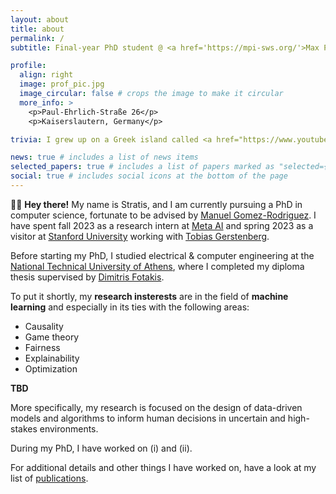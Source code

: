 ```yaml
---
layout: about
title: about
permalink: /
subtitle: Final-year PhD student @ <a href='https://mpi-sws.org/'>Max Planck Institute for Software Systems</a>

profile:
  align: right
  image: prof_pic.jpg
  image_circular: false # crops the image to make it circular
  more_info: >
    <p>Paul-Ehrlich-Straße 26</p>
    <p>Kaiserslautern, Germany</p>

trivia: I grew up on a Greek island called <a href="https://www.youtube.com/watch?v=BY2RUJdH2Is">Lesvos</a>. My name is pronounced as s-t-r-aa-t-EE-s.

news: true # includes a list of news items
selected_papers: true # includes a list of papers marked as "selected={true}"
social: true # includes social icons at the bottom of the page
---
```


👋🏼 **Hey there!** My name is Stratis, and I am currently pursuing a PhD in computer science, fortunate to be advised by [Manuel Gomez-Rodriguez](https://people.mpi-sws.org/~manuelgr/).
I have spent fall 2023 as a research intern at [Meta AI](https://ai.meta.com/) and spring 2023 as a visitor at [Stanford University](https://www.stanford.edu/) working with [Tobias Gerstenberg](https://cicl.stanford.edu/member/tobias_gerstenberg/).
<!--  -->
Before starting my PhD, I studied electrical & computer engineering at the [National Technical University of Athens](https://www.ntua.gr/en/), where I completed my diploma thesis supervised by [Dimitris Fotakis](http://www.softlab.ntua.gr/~fotakis/).

To put it shortly, my **research insterests** are in the field of **machine learning** and especially in its ties with the following areas:
* Causality
* Game theory
* Fairness
* Explainability
* Optimization

**TBD**
<!--  -->
More specifically, my research is focused on the design of data-driven models and algorithms to inform human decisions in uncertain and high-stakes environments.
<!--  -->
During my PhD, I have worked on (i) and (ii). 
<!--  -->
For additional details and other things I have worked on, have a look at my list of [publications](/al-folio/publications/).